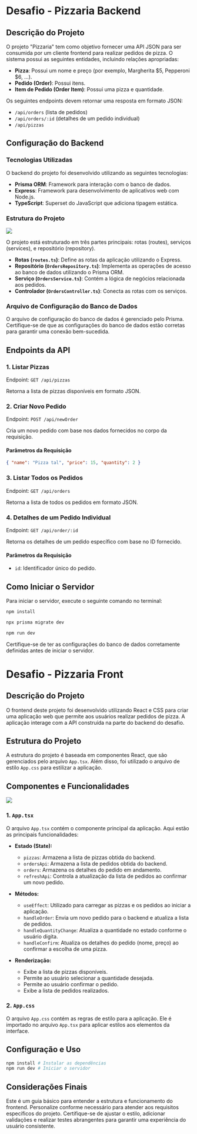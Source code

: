 # Desafio - Pizzaria Backend

## Descrição do Projeto

O projeto "Pizzaria" tem como objetivo fornecer uma API JSON para ser consumida por um cliente frontend para realizar pedidos de pizza. O sistema possui as seguintes entidades, incluindo relações apropriadas:

- **Pizza**: Possui um nome e preço (por exemplo, Margherita $5, Pepperoni $6, ...).
- **Pedido (Order)**: Possui itens.
- **Item de Pedido (Order Item)**: Possui uma pizza e quantidade.

Os seguintes endpoints devem retornar uma resposta em formato JSON:

- `/api/orders` (lista de pedidos)
- `/api/orders/:id` (detalhes de um pedido individual)
- `/api/pizzas` 

## Configuração do Backend

### Tecnologias Utilizadas

O backend do projeto foi desenvolvido utilizando as seguintes tecnologias:

- **Prisma ORM**: Framework para interação com o banco de dados.
- **Express**: Framework para desenvolvimento de aplicativos web com Node.js.
- **TypeScript**: Superset do JavaScript que adiciona tipagem estática.

### Estrutura do Projeto

[![](https://mermaid.ink/img/pako:eNpVkd1uwjAMhV8l8hVI8AKdtIvRjZ8JwQq7WcOFabxRrU26OJmGgHdf0hax5co--XTkY5-gMIoggQ-LzUFs0zupBft910p4wOKTtJIQ5PCecgmPP40lZjHIjHfEQwk7MR7fn2fb7Vpk9OWJHZ_FNF9ZRZYnRjtrqorsrvOYtvQEqypQs57akP0uC-qRWYu8MgVi3hMZNYZLZ-yxh-Z_oEW-tiXXKFbZsv2OM-tY_MuiCyMUiRSV4WukRWvz4smW0ek5H6TocI9Mw6sTjKAmW2OpwqJOUZTgDlSThCSUkY1ul8Chd2Zz1AUkznoagW8UOkpLDEPUkLxjxUFtUL8Zc-tJxWDL7hLtQS6_mwuIKQ?type=png)](https://mermaid.live/edit#pako:eNpVkd1uwjAMhV8l8hVI8AKdtIvRjZ8JwQq7WcOFabxRrU26OJmGgHdf0hax5co--XTkY5-gMIoggQ-LzUFs0zupBft910p4wOKTtJIQ5PCecgmPP40lZjHIjHfEQwk7MR7fn2fb7Vpk9OWJHZ_FNF9ZRZYnRjtrqorsrvOYtvQEqypQs57akP0uC-qRWYu8MgVi3hMZNYZLZ-yxh-Z_oEW-tiXXKFbZsv2OM-tY_MuiCyMUiRSV4WukRWvz4smW0ek5H6TocI9Mw6sTjKAmW2OpwqJOUZTgDlSThCSUkY1ul8Chd2Zz1AUkznoagW8UOkpLDEPUkLxjxUFtUL8Zc-tJxWDL7hLtQS6_mwuIKQ)

O projeto está estruturado em três partes principais: rotas (routes), serviços (services), e repositório (repository).

- **Rotas (`routes.ts`)**: Define as rotas da aplicação utilizando o Express.
- **Repositório (`OrdersRepository.ts`)**: Implementa as operações de acesso ao banco de dados utilizando o Prisma ORM.
- **Serviço (`OrdersService.ts`)**: Contém a lógica de negócios relacionada aos pedidos.
- **Controlador (`OrdersController.ts`)**: Conecta as rotas com os serviços.

### Arquivo de Configuração do Banco de Dados

O arquivo de configuração do banco de dados é gerenciado pelo Prisma. Certifique-se de que as configurações do banco de dados estão corretas para garantir uma conexão bem-sucedida.
## Endpoints da API

### 1. Listar Pizzas

Endpoint: `GET /api/pizzas`

Retorna a lista de pizzas disponíveis em formato JSON.

### 2. Criar Novo Pedido

Endpoint: `POST /api/newOrder`

Cria um novo pedido com base nos dados fornecidos no corpo da requisição.

#### Parâmetros da Requisição

```json
{ "name": "Pizza tal", "price": 15, "quantity": 2 }
```

### 3. Listar Todos os Pedidos

Endpoint: `GET /api/orders`

Retorna a lista de todos os pedidos em formato JSON.

### 4. Detalhes de um Pedido Individual

Endpoint: `GET /api/order/:id`

Retorna os detalhes de um pedido específico com base no ID fornecido.

#### Parâmetros da Requisição

- `id`: Identificador único do pedido.



## Como Iniciar o Servidor

Para iniciar o servidor, execute o seguinte comando no terminal:

``` bash
npm install

npx prisma migrate dev

npm run dev
```

Certifique-se de ter as configurações do banco de dados corretamente definidas antes de iniciar o servidor.


# Desafio - Pizzaria Front

## Descrição do Projeto

O frontend deste projeto foi desenvolvido utilizando React e CSS para criar uma aplicação web que permite aos usuários realizar pedidos de pizza. A aplicação interage com a API construída na parte do backend do desafio.

## Estrutura do Projeto

A estrutura do projeto é baseada em componentes React, que são gerenciados pelo arquivo `App.tsx`. Além disso, foi utilizado o arquivo de estilo `App.css` para estilizar a aplicação.

## Componentes e Funcionalidades

[![](https://mermaid.ink/img/pako:eNqNkc1KAzEQx19lmHPL3iMI2lW8iKXuyaaHaTPagW4S84HYj-fxCXyCvpjZdhfxIPQ28-f_S8gvO1w5w6jwLZBfQ1NfaQsQ8_K8a7wPzia2BiYb4TJp7AoAN_M-gKGxgPH4ej_j9yxRjl_Hb47w0DTTPdzONVbkpfKy3VLUuOjP-JeYDITlj6dgOFzA1APjOuCSW-7-EJUS00PlNTjClkNLYoqcXRdqTGtuiwBVxiXFk4pD6VFO7vnTrlClkHmE2RtKXAsVhy2qV9rEknqyL8797mwkufB4tn_6hMMP1XuI9A?type=png)](https://mermaid.live/edit#pako:eNqNkc1KAzEQx19lmHPL3iMI2lW8iKXuyaaHaTPagW4S84HYj-fxCXyCvpjZdhfxIPQ28-f_S8gvO1w5w6jwLZBfQ1NfaQsQ8_K8a7wPzia2BiYb4TJp7AoAN_M-gKGxgPH4ej_j9yxRjl_Hb47w0DTTPdzONVbkpfKy3VLUuOjP-JeYDITlj6dgOFzA1APjOuCSW-7-EJUS00PlNTjClkNLYoqcXRdqTGtuiwBVxiXFk4pD6VFO7vnTrlClkHmE2RtKXAsVhy2qV9rEknqyL8797mwkufB4tn_6hMMP1XuI9A)

### 1. **`App.tsx`**

O arquivo `App.tsx` contém o componente principal da aplicação. Aqui estão as principais funcionalidades:

- **Estado (State):**
    
    - `pizzas`: Armazena a lista de pizzas obtida do backend.
    - `ordersApi`: Armazena a lista de pedidos obtida do backend.
    - `orders`: Armazena os detalhes do pedido em andamento.
    - `refreshApi`: Controla a atualização da lista de pedidos ao confirmar um novo pedido.
- **Métodos:**
    
    - `useEffect`: Utilizado para carregar as pizzas e os pedidos ao iniciar a aplicação.
    - `handleOrder`: Envia um novo pedido para o backend e atualiza a lista de pedidos.
    - `handleQuantityChange`: Atualiza a quantidade no estado conforme o usuário digita.
    - `handleConfirm`: Atualiza os detalhes do pedido (nome, preço) ao confirmar a escolha de uma pizza.
- **Renderização:**
    
    - Exibe a lista de pizzas disponíveis.
    - Permite ao usuário selecionar a quantidade desejada.
    - Permite ao usuário confirmar o pedido.
    - Exibe a lista de pedidos realizados.

### 2. **`App.css`**

O arquivo `App.css` contém as regras de estilo para a aplicação. Ele é importado no arquivo `App.tsx` para aplicar estilos aos elementos da interface.

## Configuração e Uso

```bash
npm install # Instalar as dependências
npm run dev # Iniciar o servidor
```

## Considerações Finais

Este é um guia básico para entender a estrutura e funcionamento do frontend. Personalize conforme necessário para atender aos requisitos específicos do projeto. Certifique-se de ajustar o estilo, adicionar validações e realizar testes abrangentes para garantir uma experiência do usuário consistente.